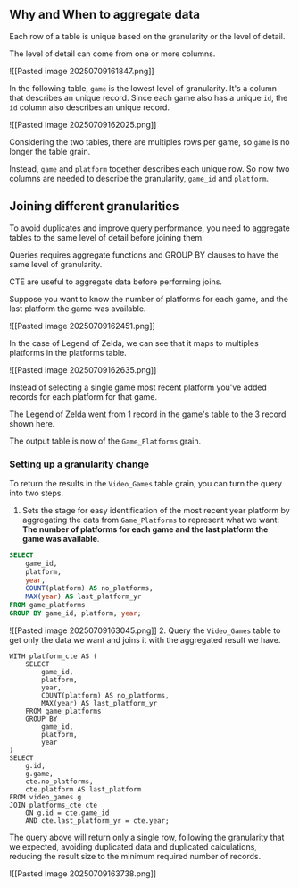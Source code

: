 ## Why and When to aggregate data
Each row of a table is unique based on the granularity or the level of detail.

The level of detail can come from one or more columns.

![[Pasted image 20250709161847.png]]

In the following table, `game` is the lowest level of granularity. It's a column that describes an unique record. Since each game also has a unique `id`, the `id` column also describes an unique record.

![[Pasted image 20250709162025.png]]

Considering the two tables, there are multiples rows per game, so `game` is no longer the table grain.

Instead, `game` and `platform` together describes each unique row. So now two columns are needed to describe the granularity, `game_id` and `platform`.
## Joining different granularities
To avoid duplicates and improve query performance, you need to aggregate tables to the same level of detail before joining them.

Queries requires aggregate functions and GROUP BY clauses to have the same level of granularity.

CTE are useful to aggregate data before performing joins.

Suppose you want to know the number of platforms for each game, and the last platform the game was available.

![[Pasted image 20250709162451.png]]

In the case of Legend of Zelda, we can see that it maps to multiples platforms in the platforms table.

![[Pasted image 20250709162635.png]]

Instead of selecting a single game most recent platform you've added records for each platform for that game.

The Legend of Zelda went from 1 record in the game's table to the 3 record shown here.

The output table is now of the `Game_Platforms` grain.
### Setting up a granularity change
To return the results in the `Video_Games` table grain, you can turn the query into two steps.
1. Sets the stage for easy identification of the most recent year platform by aggregating the data from `Game_Platforms` to represent what we want: **The number of platforms for each game and the last platform the game was available**.
```SQL
SELECT
	game_id,
	platform,
	year,
	COUNT(platform) AS no_platforms,
	MAX(year) AS last_platform_yr
FROM game_platforms
GROUP BY game_id, platform, year;
```

![[Pasted image 20250709163045.png]]
2. Query the `Video_Games` table to get only the data we want and joins it with the aggregated result we have.
```PostgreSQL
WITH platform_cte AS (
	SELECT
		game_id,
		platform,
		year,
		COUNT(platform) AS no_platforms,
		MAX(year) AS last_platform_yr
	FROM game_platforms
	GROUP BY
		game_id,
		platform,
		year
)
SELECT
	g.id,
	g.game,
	cte.no_platforms,
	cte.platform AS last_platform
FROM video_games g
JOIN platforms_cte cte
	ON g.id = cte.game_id
	AND cte.last_platform_yr = cte.year;
```

The query above will return only a single row, following the granularity that we expected, avoiding duplicated data and duplicated calculations, reducing the result size to the minimum required number of records.

![[Pasted image 20250709163738.png]]